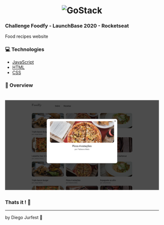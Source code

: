 <h1 align="center">
    <img alt="GoStack" src="https://camo.githubusercontent.com/3841f3ff8a89177dd92d4e29f75fbf9590a1a043/68747470733a2f2f726f636b6574736561742d63646e2e73332d73612d656173742d312e616d617a6f6e6177732e636f6d2f626f6f7463616d702d6c61756e6368626173652e706e67" width="200px" />
</h1>


### Challenge Foodfy - LaunchBase 2020 - Rocketseat


Food recipes website

### :computer: Technologies

- [JavaScript](https://www.javascript.com)
- [HTML](https://www.w3.org)
- [CSS](https://www.w3.org/Style/CSS/Overview.en.html)

### :rocket: Overview

<h1 align="center">
    <img alt="" src="./public/assets/preview.png" width="940px" />
</h1>


### Thats it ! :wave:

---

by Diego Jurfest :tada: